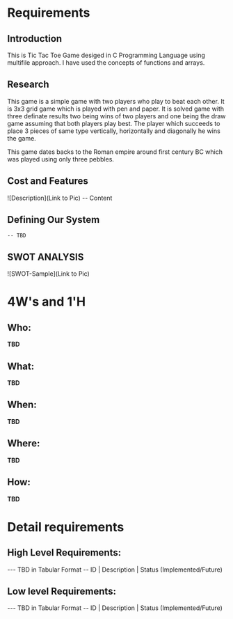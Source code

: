 # Requirements
## Introduction
 This is Tic Tac Toe Game desiged in C Programming Language using multifile approach. I have used the concepts of functions and arrays.

## Research
 This game is a simple game with two players who play to beat each other. It is 3x3 grid game which is played with pen and paper. It is solved game with three definate results two being wins of two players and one being the draw game assuming that both players play best. The player which succeeds to place 3 pieces of same type vertically, horizontally and diagonally he wins the game.
 
 This game dates backs to the Roman empire around first century BC which was played using only three pebbles.

## Cost and Features
![Description](Link to Pic)
-- Content 
## Defining Our System
    -- TBD
## SWOT ANALYSIS
![SWOT-Sample](Link to Pic)

# 4W&#39;s and 1&#39;H

## Who:

**TBD**

## What:

**TBD**

## When:

**TBD**

## Where:

**TBD**

## How:

**TBD**

# Detail requirements
## High Level Requirements:
--- TBD in Tabular Format 
-- ID | Description | Status (Implemented/Future)


##  Low level Requirements:
--- TBD in Tabular Format 
-- ID | Description | Status (Implemented/Future)

